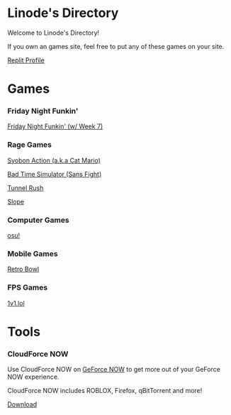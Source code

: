 # Linode's Directory
Welcome to Linode's Directory!

If you own an games site, feel free to put any of these games on your site.

[Replit Profile](https://replit.com/@lin0de)

# Games

### Friday Night Funkin'

[Friday Night Funkin' (w/ Week 7)](https://lin0de.github.io/funkin/index.html)

### Rage Games

[Syobon Action (a.k.a Cat Mario)](https://lin0de.github.io/syobon-action/index.html)

[Bad Time Simulator (Sans Fight)](https://lin0de.github.io/bad-time-simulator/index.html)

[Tunnel Rush](https://lin0de.github.io/tunnel-rush/index.html)

[Slope](https://lin0de.github.io/slope/index.html)

### Computer Games

[osu!](https://lin0de.github.io/webosu/index.html)

### Mobile Games

[Retro Bowl](https://lin0de.github.io/retro-bowl/index.html)

### FPS Games

[1v1.lol](https://lin0de.github.io/1v1-lol/1v1.lol/index.htm)

# Tools

### CloudForce NOW

Use CloudForce NOW on [GeForce NOW](https://play.geforcenow.com/mall/#/layout/games) to get more out of your GeForce NOW experience.

CloudForce NOW includes ROBLOX, Firefox, qBitTorrent and more!

[Download](https://lin0de.github.io/tools/CloudForce%20NOW.bat)
